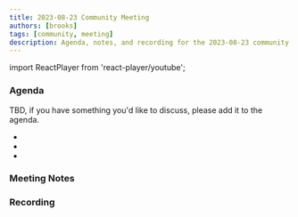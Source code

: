 ```yaml
---
title: 2023-08-23 Community Meeting
authors: [brooks]
tags: [community, meeting]
description: Agenda, notes, and recording for the 2023-08-23 community meeting
---
```


import ReactPlayer from 'react-player/youtube';

### Agenda

TBD, if you have something you'd like to discuss, please add it to the agenda.

-
-
-

<!--truncate-->

### Meeting Notes

### Recording

<ReactPlayer url='https://www.youtube.com/watch?v=Jem3QadAPqE' controls />
